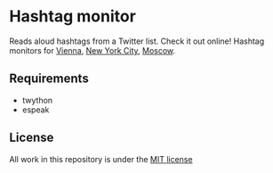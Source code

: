 # Hashtag monitor

Reads aloud hashtags from a Twitter list. Check it out online!
Hashtag monitors for [Vienna](https://svakulenko.ai.wu.ac.at/listen/wien), [New York City](https://svakulenko.ai.wu.ac.at/listen/Nyc), [Moscow](https://svakulenko.ai.wu.ac.at/listen/moscow).

## Requirements

* twython
* espeak


## License  
  
All work in this repository is under the [MIT license](LICENSE)
